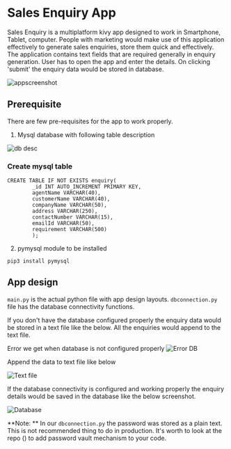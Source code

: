 # Sales Enquiry App

Sales Enquiry is a multiplatform kivy app designed to work in Smartphone, Tablet, computer. People with marketing would make use of this application effectively to generate sales enquiries, store them quick and effectively. The application contains text fields that are required generally in enquiry generation. User has to open the app and enter the details. On clicking 'submit' the enquiry data would be stored in database. 

![appscreenshot](https://i.imgur.com/FgGWjMp.png)

## Prerequisite

There are few pre-requisites for the app to work properly. 

1. Mysql database with following table description

![db desc](https://i.imgur.com/t2UUMG0.png)

### Create mysql table 

```
CREATE TABLE IF NOT EXISTS enquiry(
        _id INT AUTO_INCREMENT PRIMARY KEY, 
        agentName VARCHAR(40),
        customerName VARCHAR(40),
        companyName VARCHAR(50),
        address VARCHAR(250),
        contactNumber VARCHAR(15),
        emailId VARCHAR(50),
        requirement VARCHAR(500)
        );
```

2. pymysql module to be installed 

```
pip3 install pymysql
``` 

## App design

`main.py` is the actual python file with app design layouts. `dbconnection.py` file has the database connectivity functions. 

If you don't have the database configured properly the enquiry data would be stored in a text file like the below. All the enquiries would append to the text file. 

Error we get when database is not configured properly
![Error DB](https://i.imgur.com/Cyx8GMd.png)

Append the data to text file like below

![Text file](https://i.imgur.com/OyPuiQq.png)

If the database connectivity is configured and working properly the enquiry details would be saved in the database like the below screenshot.

![Database](https://i.imgur.com/6AEDtYx.png)


**Note: ** In our `dbconnection.py` the password was stored as a plain text. This is not recommended thing to do in production. It's worth to look at the repo () to add password vault mechanism to your code.